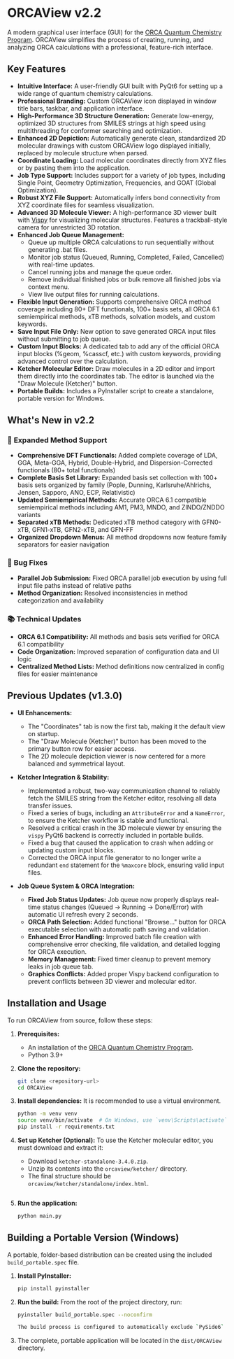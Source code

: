# ORCAView v2.2

A modern graphical user interface (GUI) for the [ORCA Quantum Chemistry Program](https://orcaforum.kofo.mpg.de/). ORCAView simplifies the process of creating, running, and analyzing ORCA calculations with a professional, feature-rich interface.

## Key Features

- **Intuitive Interface:** A user-friendly GUI built with PyQt6 for setting up a wide range of quantum chemistry calculations.
- **Professional Branding:** Custom ORCAView icon displayed in window title bars, taskbar, and application interface.
- **High-Performance 3D Structure Generation:** Generate low-energy, optimized 3D structures from SMILES strings at high speed using multithreading for conformer searching and optimization.
- **Enhanced 2D Depiction:** Automatically generate clean, standardized 2D molecular drawings with custom ORCAView logo displayed initially, replaced by molecule structure when parsed.
- **Coordinate Loading:** Load molecular coordinates directly from XYZ files or by pasting them into the application.
- **Job Type Support:** Includes support for a variety of job types, including Single Point, Geometry Optimization, Frequencies, and GOAT (Global Optimization).
- **Robust XYZ File Support:** Automatically infers bond connectivity from XYZ coordinate files for seamless visualization.
- **Advanced 3D Molecule Viewer:** A high-performance 3D viewer built with [Vispy](http://vispy.org/) for visualizing molecular structures. Features a trackball-style camera for unrestricted 3D rotation.
- **Enhanced Job Queue Management:**
    - Queue up multiple ORCA calculations to run sequentially without generating .bat files.
    - Monitor job status (Queued, Running, Completed, Failed, Cancelled) with real-time updates.
    - Cancel running jobs and manage the queue order.
    - Remove individual finished jobs or bulk remove all finished jobs via context menu.
    - View live output files for running calculations.
- **Flexible Input Generation:** Supports comprehensive ORCA method coverage including 80+ DFT functionals, 100+ basis sets, all ORCA 6.1 semiempirical methods, xTB methods, solvation models, and custom keywords.
- **Save Input File Only:** New option to save generated ORCA input files without submitting to job queue.
- **Custom Input Blocks:** A dedicated tab to add any of the official ORCA input blocks (%geom, %casscf, etc.) with custom keywords, providing advanced control over the calculation.
- **Ketcher Molecular Editor:** Draw molecules in a 2D editor and import them directly into the coordinates tab. The editor is launched via the "Draw Molecule (Ketcher)" button.
- **Portable Builds:** Includes a PyInstaller script to create a standalone, portable version for Windows.

## What's New in v2.2

### 🔬 **Expanded Method Support**
- **Comprehensive DFT Functionals:** Added complete coverage of LDA, GGA, Meta-GGA, Hybrid, Double-Hybrid, and Dispersion-Corrected functionals (80+ total functionals)
- **Complete Basis Set Library:** Expanded basis set collection with 100+ basis sets organized by family (Pople, Dunning, Karlsruhe/Ahlrichs, Jensen, Sapporo, ANO, ECP, Relativistic)
- **Updated Semiempirical Methods:** Accurate ORCA 6.1 compatible semiempirical methods including AM1, PM3, MNDO, and ZINDO/ZNDDO variants
- **Separated xTB Methods:** Dedicated xTB method category with GFN0-xTB, GFN1-xTB, GFN2-xTB, and GFN-FF
- **Organized Dropdown Menus:** All method dropdowns now feature family separators for easier navigation

### 🐛 **Bug Fixes**
- **Parallel Job Submission:** Fixed ORCA parallel job execution by using full input file paths instead of relative paths
- **Method Organization:** Resolved inconsistencies in method categorization and availability

### 📚 **Technical Updates**
- **ORCA 6.1 Compatibility:** All methods and basis sets verified for ORCA 6.1 compatibility
- **Code Organization:** Improved separation of configuration data and UI logic
- **Centralized Method Lists:** Method definitions now centralized in config files for easier maintenance

## Previous Updates (v1.3.0)

- **UI Enhancements:**
    - The "Coordinates" tab is now the first tab, making it the default view on startup.
    - The "Draw Molecule (Ketcher)" button has been moved to the primary button row for easier access.
    - The 2D molecule depiction viewer is now centered for a more balanced and symmetrical layout.

- **Ketcher Integration & Stability:**
    - Implemented a robust, two-way communication channel to reliably fetch the SMILES string from the Ketcher editor, resolving all data transfer issues.
    - Fixed a series of bugs, including an `AttributeError` and a `NameError`, to ensure the Ketcher workflow is stable and functional.
    - Resolved a critical crash in the 3D molecule viewer by ensuring the `vispy` PyQt6 backend is correctly included in portable builds.
    - Fixed a bug that caused the application to crash when adding or updating custom input blocks.
    - Corrected the ORCA input file generator to no longer write a redundant `end` statement for the `%maxcore` block, ensuring valid input files.

- **Job Queue System & ORCA Integration:**
    - **Fixed Job Status Updates:** Job queue now properly displays real-time status changes (Queued → Running → Done/Error) with automatic UI refresh every 2 seconds.
    - **ORCA Path Selection:** Added functional "Browse..." button for ORCA executable selection with automatic path saving and validation.
    - **Enhanced Error Handling:** Improved batch file creation with comprehensive error checking, file validation, and detailed logging for ORCA execution.
    - **Memory Management:** Fixed timer cleanup to prevent memory leaks in job queue tab.
    - **Graphics Conflicts:** Added proper Vispy backend configuration to prevent conflicts between 3D viewer and molecular editor.

## Installation and Usage

To run ORCAView from source, follow these steps:

1.  **Prerequisites:**
    -   An installation of the [ORCA Quantum Chemistry Program](https://orcaforum.kofo.mpg.de/).
    -   Python 3.9+

2.  **Clone the repository:**
    ```bash
    git clone <repository-url>
    cd ORCAView
    ```

3.  **Install dependencies:**
    It is recommended to use a virtual environment.
    ```bash
    python -m venv venv
    source venv/bin/activate  # On Windows, use `venv\Scripts\activate`
    pip install -r requirements.txt

4.  **Set up Ketcher (Optional):**
    To use the Ketcher molecular editor, you must download and extract it:
    - Download `ketcher-standalone-3.4.0.zip`.
    - Unzip its contents into the `orcaview/ketcher/` directory.
    - The final structure should be `orcaview/ketcher/standalone/index.html`.
    ```

5.  **Run the application:**
    ```bash
    python main.py
    ```

## Building a Portable Version (Windows)

A portable, folder-based distribution can be created using the included `build_portable.spec` file.

1.  **Install PyInstaller:**
    ```bash
    pip install pyinstaller
    ```

2.  **Run the build:**
    From the root of the project directory, run:
    ```bash
    pyinstaller build_portable.spec --noconfirm

    The build process is configured to automatically exclude `PySide6` to prevent conflicts with `PyQt6`.
    ```

3.  The complete, portable application will be located in the `dist/ORCAView` directory.



